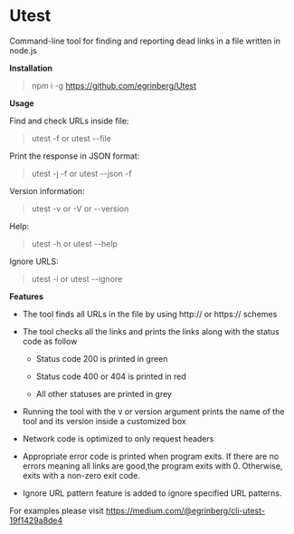 # Utest

Command-line tool for finding and reporting dead links in a file written in node.js

**Installation**

> npm i -g https://github.com/egrinberg/Utest

**Usage**

Find and check URLs inside file:

> utest -f <filename> or utest --file <filename>

Print the response in JSON format:

> utest -j -f <filename> or utest --json -f <filename>

Version information:

> utest -v or -V or --version

Help:

> utest -h or utest --help

Ignore URLS:

> utest -i <filename> or utest --ignore <filename>

**Features**

- The tool finds all URLs in the file by using http:// or https:// schemes

- The tool checks all the links and prints the links along with the status code as follow

  - Status code 200 is printed in green

  - Status code 400 or 404 is printed in red

  - All other statuses are printed in grey

- Running the tool with the v or version argument prints the name of the tool and its version inside a customized box

- Network code is optimized to only request headers

- Appropriate error code is printed when program exits. If there are no errors meaning all links are good,the program exits with 0. Otherwise, exits with a non-zero exit code.

- Ignore URL pattern feature is added to ignore specified URL patterns.

For examples please visit https://medium.com/@egrinberg/cli-utest-19f1429a8de4
